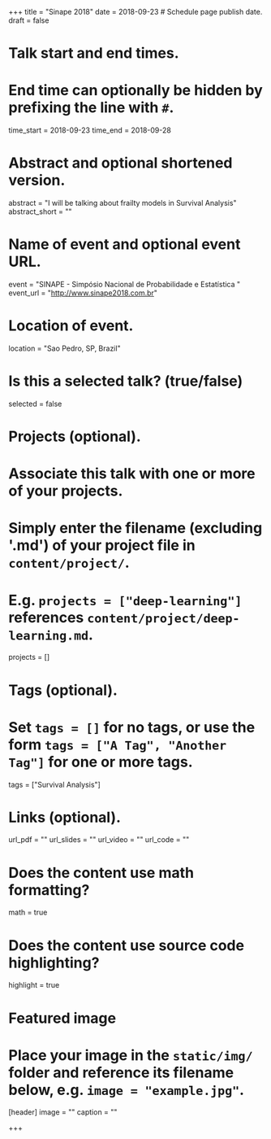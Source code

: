 +++
title = "Sinape 2018"
date = 2018-09-23  # Schedule page publish date.
draft = false

# Talk start and end times.
#   End time can optionally be hidden by prefixing the line with `#`.
time_start = 2018-09-23
time_end = 2018-09-28

# Abstract and optional shortened version.
abstract = "I will be talking about frailty models in Survival Analysis"
abstract_short = ""

# Name of event and optional event URL.
event = "SINAPE - Simpósio Nacional de Probabilidade e Estatística "
event_url = "http://www.sinape2018.com.br"

# Location of event.
location = "Sao Pedro, SP, Brazil"

# Is this a selected talk? (true/false)
selected = false

# Projects (optional).
#   Associate this talk with one or more of your projects.
#   Simply enter the filename (excluding '.md') of your project file in `content/project/`.
#   E.g. `projects = ["deep-learning"]` references `content/project/deep-learning.md`.
projects = []

# Tags (optional).
#   Set `tags = []` for no tags, or use the form `tags = ["A Tag", "Another Tag"]` for one or more tags.
tags = ["Survival Analysis"]

# Links (optional).
url_pdf = ""
url_slides = ""
url_video = ""
url_code = ""

# Does the content use math formatting?
math = true

# Does the content use source code highlighting?
highlight = true

# Featured image
# Place your image in the `static/img/` folder and reference its filename below, e.g. `image = "example.jpg"`.
[header]
image = ""
caption = ""

+++
